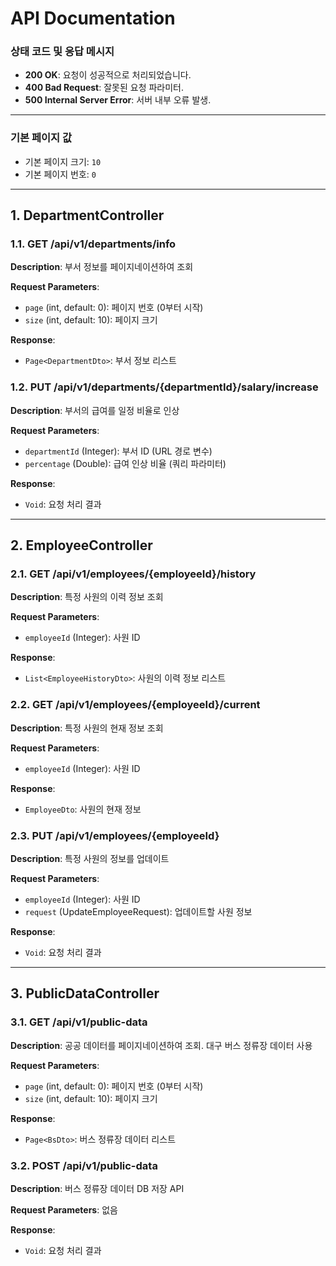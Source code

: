 
# API Documentation
### **상태 코드 및 응답 메시지**

- **200 OK**: 요청이 성공적으로 처리되었습니다.
- **400 Bad Request**: 잘못된 요청 파라미터.
- **500 Internal Server Error**: 서버 내부 오류 발생.

---



### **기본 페이지 값**

- 기본 페이지 크기: `10`
- 기본 페이지 번호: `0`

---

## 1. DepartmentController

### 1.1. GET /api/v1/departments/info
**Description**: 부서 정보를 페이지네이션하여 조회

**Request Parameters**:
- `page` (int, default: 0): 페이지 번호 (0부터 시작)
- `size` (int, default: 10): 페이지 크기

**Response**:
- `Page<DepartmentDto>`: 부서 정보 리스트

### 1.2. PUT /api/v1/departments/{departmentId}/salary/increase
**Description**: 부서의 급여를 일정 비율로 인상

**Request Parameters**:
- `departmentId` (Integer): 부서 ID (URL 경로 변수)
- `percentage` (Double): 급여 인상 비율 (쿼리 파라미터)


**Response**:
- `Void`: 요청 처리 결과
---
## 2. EmployeeController

### 2.1. GET /api/v1/employees/{employeeId}/history
**Description**: 특정 사원의 이력 정보 조회

**Request Parameters**:
- `employeeId` (Integer): 사원 ID

**Response**:
- `List<EmployeeHistoryDto>`: 사원의 이력 정보 리스트

### 2.2. GET /api/v1/employees/{employeeId}/current
**Description**: 특정 사원의 현재 정보 조회

**Request Parameters**:
- `employeeId` (Integer): 사원 ID

**Response**:
- `EmployeeDto`: 사원의 현재 정보

### 2.3. PUT /api/v1/employees/{employeeId}
**Description**: 특정 사원의 정보를 업데이트

**Request Parameters**:
- `employeeId` (Integer): 사원 ID
- `request` (UpdateEmployeeRequest): 업데이트할 사원 정보

**Response**:
- `Void`: 요청 처리 결과
---
## 3. PublicDataController

### 3.1. GET /api/v1/public-data
**Description**: 공공 데이터를 페이지네이션하여 조회. 대구 버스 정류장 데이터 사용

**Request Parameters**:
- `page` (int, default: 0): 페이지 번호 (0부터 시작)
- `size` (int, default: 10): 페이지 크기

**Response**:
- `Page<BsDto>`: 버스 정류장 데이터 리스트

### 3.2. POST /api/v1/public-data
**Description**: 버스 정류장 데이터 DB 저장 API

**Request Parameters**: 없음

**Response**:
- `Void`: 요청 처리 결과
